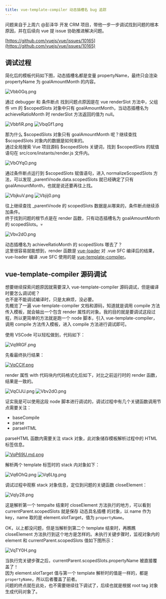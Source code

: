 ```yaml
---
title: vue-template-compiler 动态插槽名 bug 追踪
---
```


问题来自于上周六 @彭泽华 开发 CRM 项目，带他一步一步调试找到问题的根本原因，并在后续向 vue 提 issue 协助推进解决问题。

[https://github.com/vuejs/vue/issues/10165](https://github.com/vuejs/vue/issues/10165)

## 调试过程

简化后的模板代码如下图，动态插槽名都是变量 propertyName，最终只会渲染 propertyName 为 goalAmountMonth 的内容。

![Vbb0Gq.png](https://s2.ax1x.com/2019/06/18/Vbb0Gq.png)

通过 debugger 和 条件断点 找到问题点原因是在 vue renderSlot 方法中，父组件 vm 的 \$scopedSlots 对象中只有 goalAmountMonth，当动态插槽名为 achieveRatioMonth 时 renderSlot 方法返回的值为 null。

![VbbfiR.png](https://s2.ax1x.com/2019/06/18/VbbfiR.png)
![VbqGf1.png](https://s2.ax1x.com/2019/06/18/VbqGf1.png)

那为什么 \$scopedSlots 对象只有 goalAmountMonth 呢？继续查找 \$scopedSlots 对象内的数据是如何来的。  
通过全局搜索 Vue 项目源码 \$scopedSlots 关键词，找到 \$scopedSlots 的赋值语句在 src/core/instants/render.js 文件内。

![VbOYqO.png](https://s2.ax1x.com/2019/06/18/VbOYqO.png)

通过条件断点运行到 \$scopedSlots 赋值语句，进入 normalizeScopedSlots 方法，可以发现 \_parentVnode.data.scopedSlots 就已经确定了只有 goalAmountMonth，也就是说还要再往上找。

![VbjkuV.png](https://s2.ax1x.com/2019/06/18/VbjkuV.png)
![Vbjij0.png](https://s2.ax1x.com/2019/06/18/Vbjij0.png)

往上继续查找 \_parentVnode 的 scopedSlots 数据是从哪来的，条件断点继续添加条件。  
终于找到问题的根节点是在 render 函数，只有动态插槽名为 goalAmountMonth 的 scopedSlots。💀

![Vbv2dO.png](https://s2.ax1x.com/2019/06/18/Vbv2dO.png)

动态插槽名为 achieveRatioMonth 的 scopedSlots 哪去了？  
这里很容易就能想到，render 函数是 [vue-loader](https://github.com/vuejs/vue-loader) 对 .vue SFC 编译后的结果，vue-loader 编译 .vue SFC 使用的是 [vue-template-compiler](https://github.com/vuejs/vue/tree/dev/packages/vue-template-compiler)。

## vue-template-compiler 源码调试

想要继续探索问题原因就需要深入 vue-template-compiler 源码调试，但是编译时要怎么调试呢？  
也不是不能调试编译时，只是太麻烦，没必要。  
先概览了一遍 vue-template-compiler 文档和源码，知道就是调用 compile 方法传入模板，就会输出一个包含 render 属性的对象。我的目的就是要调试这段过程，所以更简单的方法就是跑一个 node 脚本，引入 vue-template-compiler，调用 compile 方法传入模板，进入 compile 方法进行调试即可。

使用 VSCode 可以轻松做到，代码如下：

![Vq9RGF.png](https://s2.ax1x.com/2019/06/18/Vq9RGF.png)

先看最终执行结果：

[![VqCCIf.png](https://s2.ax1x.com/2019/06/18/VqCCIf.png)](https://imgchr.com/i/VqCCIf)

render 属性 with 代码块内代码格式化后如下，对比之前运行时的 render 函数，结果是一致的。

![VqClJU.png](https://s2.ax1x.com/2019/06/18/VqClJU.png)
![Vbv2dO.png](https://s2.ax1x.com/2019/06/18/Vbv2dO.png)

证实我是可以使用这段 node 脚本进行调试的，调试过程中有几个关键函数调用节点需要关注：

- baseCompile
- parse
- parseHTML

parseHTML 函数内需要关注 stack 对象，此对象储存模板解析过程中的 HTML 标签信息。

[![VqP69U.md.png](https://s2.ax1x.com/2019/06/18/VqP69U.md.png)](https://imgchr.com/i/VqP69U)

解析两个 template 标签时的 stack 内对象如下：

![Vq6OhQ.png](https://s2.ax1x.com/2019/06/18/Vq6OhQ.png)
![Vq6Ltg.png](https://s2.ax1x.com/2019/06/18/Vq6Ltg.png)

调试过程中观察 stack 对象信息，定位到问题的关键函数 closeElement：

![VqIy28.png](https://s2.ax1x.com/2019/06/18/VqIy28.png)

这是解析第一个 tempalte 结束时 closeElement 方法执行的地方，可以看到 currentParent.scopedSlots 就是保存 动态具名插槽 的对象，以 name 作为 key，name 取的是 element.slotTarget，值为 `propertyName`。

OK，以上都没问题，但是当解析到第二个 template 结束时，再瞧瞧 closeElement 方法执行到这个地方是怎样的。未执行关键步骤时，监视对象内的 element 和 currentParent.scopedSlots 值如下图所示：

![VqTY0H.png](https://s2.ax1x.com/2019/06/18/VqTY0H.png)

当执行完关键步骤之后，currentParent.scopedSlots.propertyName 被直接覆盖了！  
 因为 element.slotTarget 值与第一个 template 解析时的值是一样的，都是 `propertyName`，所以后者覆盖了前者。  
 问题的终点就在此处，也不需要继续往下调试了，后续也就是根据 root tag 对象生成代码对象了。
